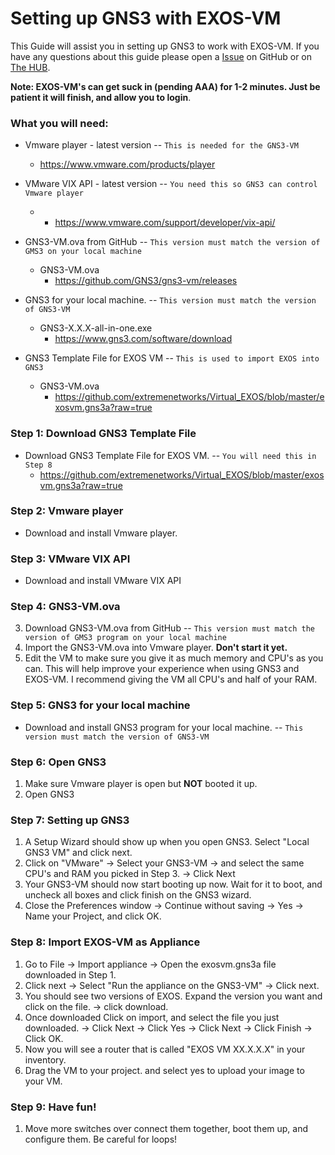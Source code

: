 # Setting up GNS3 with EXOS-VM
This Guide will assist you in setting up GNS3 to work with EXOS-VM.  If you have any questions about this guide please open a [Issue](https://github.com/extremenetworks/Virtual_EXOS/issues/new) on GitHub or on  [The HUB](http://community.extremenetworks.com/).  

**Note: EXOS-VM's can get suck in (pending AAA) for 1-2 minutes.  Just be patient it will finish, and allow you to login**.

### What you will need:
* Vmware player - latest version  --  ```This is needed for the GNS3-VM```
 	* https://www.vmware.com/products/player
 	
* VMware VIX API - latest version -- ```You need this so GNS3 can control Vmware player```
	* 	* https://www.vmware.com/support/developer/vix-api/
	
* GNS3-VM.ova from GitHub  --  ```This version must match the version of GMS3 on your local machine```
 	* GNS3-VM.ova
 		*  https://github.com/GNS3/gns3-vm/releases

* GNS3 for your local machine.  -- ```This version must match the version of GNS3-VM``` 
 	*  GNS3-X.X.X-all-in-one.exe
 		*  https://www.gns3.com/software/download

* GNS3 Template File for EXOS VM  -- ```This is used to import EXOS into GNS3```
	* GNS3-VM.ova
		* https://github.com/extremenetworks/Virtual_EXOS/blob/master/exosvm.gns3a?raw=true
 
 
### Step 1: Download GNS3 Template File
* Download GNS3 Template File for EXOS VM.  --  ```You will need this in Step 8```
	* https://github.com/extremenetworks/Virtual_EXOS/blob/master/exosvm.gns3a?raw=true

### Step 2: Vmware player

* Download and install Vmware player. 

### Step 3: VMware VIX API

* Download and install VMware VIX API

### Step 4: GNS3-VM.ova
3.  Download GNS3-VM.ova from GitHub  -- ```This version must match the version of GMS3 program on your local machine```
2.  Import the GNS3-VM.ova into Vmware player.  **Don't start it yet.**
3.  Edit the VM to make sure you give it as much memory and CPU's as you can.  This will help improve your experience when using GNS3 and EXOS-VM.  I recommend giving the VM all CPU's and half of your RAM.

### Step 5: GNS3 for your local machine
* Download and install GNS3 program for your local machine.  -- ```This version must match the version of GNS3-VM```

### Step 6: Open GNS3
1.  Make sure Vmware player is open but **NOT** booted it up.
2.  Open GNS3

### Step 7: Setting up GNS3
1. A Setup Wizard should show up when you open GNS3.  Select "Local GNS3 VM" and click next.  
2. Click on "VMware" -> Select your GNS3-VM -> and select the same CPU's and RAM you picked in Step 3. -> Click Next
3. Your GNS3-VM should now start booting up now.  Wait for it to boot, and uncheck all boxes and click finish on the GNS3 wizard.
4. Close the Preferences window -> Continue without saving -> Yes -> Name your Project, and click OK.

### Step 8: Import EXOS-VM as Appliance 
1. Go to File -> Import appliance -> Open the exosvm.gns3a file downloaded in Step 1.
2. Click next -> Select "Run the appliance on the GNS3-VM" -> Click next.
3. You should see two versions of EXOS.  Expand the version you want and click on the file. -> click download.
4. Once downloaded Click on import, and select the file you just downloaded. -> Click Next -> Click Yes -> Click Next -> Click Finish -> Click OK.
5. Now you will see a router that is called "EXOS VM XX.X.X.X" in your inventory.
6. Drag the VM to your project. and select yes to upload your image to your VM.

### Step 9: Have fun!
1. Move more switches over connect them together, boot them up, and configure them.  Be careful for loops!